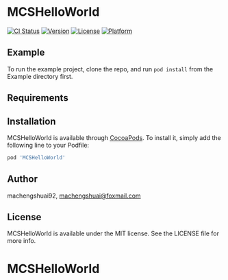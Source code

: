 # MCSHelloWorld

[![CI Status](https://img.shields.io/travis/machengshuai92/MCSHelloWorld.svg?style=flat)](https://travis-ci.org/machengshuai92/MCSHelloWorld)
[![Version](https://img.shields.io/cocoapods/v/MCSHelloWorld.svg?style=flat)](https://cocoapods.org/pods/MCSHelloWorld)
[![License](https://img.shields.io/cocoapods/l/MCSHelloWorld.svg?style=flat)](https://cocoapods.org/pods/MCSHelloWorld)
[![Platform](https://img.shields.io/cocoapods/p/MCSHelloWorld.svg?style=flat)](https://cocoapods.org/pods/MCSHelloWorld)

## Example

To run the example project, clone the repo, and run `pod install` from the Example directory first.

## Requirements

## Installation

MCSHelloWorld is available through [CocoaPods](https://cocoapods.org). To install
it, simply add the following line to your Podfile:

```ruby
pod 'MCSHelloWorld'
```

## Author

machengshuai92, machengshuai@foxmail.com

## License

MCSHelloWorld is available under the MIT license. See the LICENSE file for more info.
# MCSHelloWorld
